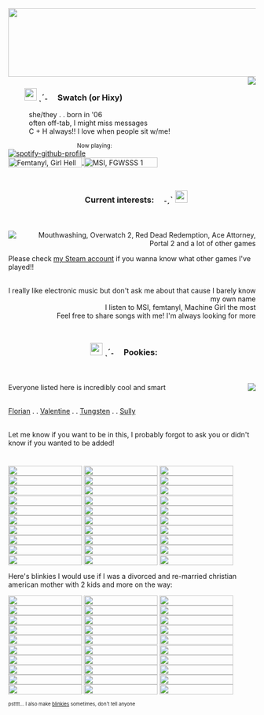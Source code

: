 <img align="center" width="860" height="140" src="https://files.catbox.moe/55qs0b.gif">









<img align="right" src="https://files.catbox.moe/ighw5v.gif">

###   <img width="25" height="25" src="https://files.catbox.moe/kljzhs.gif"> ˎˊ˗  Swatch (or Hixy)<br/>
   she/they . . born in '06 <br/>
   often off-tab, I might miss messages <br/>
   C + H always!! I love when people sit w/me! <br/>


<sub>            Now playing:</sub><br/> 
[![spotify-github-profile](https://spotify-github-profile.kittinanx.com/api/view?uid=grinningtea7&cover_image=true&theme=natemoo-re&show_offline=false&background_color=121212&interchange=true&bar_color=969696&bar_color_cover=false)](https://spotify-github-profile.kittinanx.com/api/view?uid=grinningtea7&redirect=true)
<br/>
<a href="https://github.com/swatchlings/swatchlings/blob/main/blinkies.md">
<img alt="Femtanyl, Girl Hell 1999" align="center" width="150" height="20" src="https://files.catbox.moe/j6i0g9.gif">
</a>
<a href="https://github.com/swatchlings/swatchlings/blob/main/blinkies.md">
<img alt="MSI, FGWSSS 1" align="center" width="150" height="20" src="https://files.catbox.moe/hsdtss.gif">
</a>


<img align="center" width="1000" height="10" src="https://gifcity.carrd.co/assets/images/gallery48/eea55b7e.gif?v=e3c0bc0f">


### <p align="center"> Current interests:  ˗ˏˋ <img width="25" height="25" src="https://files.catbox.moe/jb85av.gif"></p><br/>

<img align="left" src="https://files.catbox.moe/s16hn9.gif">
<p align="right">
Mouthwashing, Overwatch 2, Red Dead Redemption, Ace Attorney, Portal 2 and a lot of other games <br/>
 
Please check [my Steam account](https://steamcommunity.com/id/swatchlings/) if you wanna know what other games I've played!! <br/>
<br/>

<p align="right">
I really like electronic music but don't ask me about that cause I barely know my own name <br/>
I listen to MSI, femtanyl, Machine Girl the most<br/>
Feel free to share songs with me! I'm always looking for more<br/>
</p>

<img align="center" width="1000" height="10" src="https://gifcity.carrd.co/assets/images/gallery48/eea55b7e.gif?v=e3c0bc0f">


### <p align="center"> <img width="25" height="25" src="https://files.catbox.moe/kljzhs.gif"> ˎˊ˗  Pookies:  </p><br/>

<img align="right" src="https://files.catbox.moe/q97hna.gif">

Everyone listed here is incredibly cool and smart<br/>
<br/>

[Florian](https://github.com/czernins) . . [Valentine](https://github.com/v4lentinesday) . . [Tungsten](https://github.com/RogueAIs) . . [Sully](https://github.com/S1llySully)<br/>
<br/>

Let me know if you want to be in this, I probably forgot to ask you or didn't know if you wanted to be added!


<img align="center" width="1000" height="10" src="https://gifcity.carrd.co/assets/images/gallery48/eea55b7e.gif?v=e3c0bc0f">


<img align="center" width="150" height="20" src="https://y2k.neocities.org/blinkiez/tumblr_static_5h66wf2omuosk4g44844kk4c0.gif"> <img align="center" width="150" height="20" src="https://y2k.neocities.org/blinkiez/newbatch/A4JMkfi.gif"> 
<img align="center" width="150" height="20" src="https://blinkiecollecti0n.neocities.org/images/stillyou.gif"> 
<img align="center" width="150" height="20" src="https://adriansblinkiecollection.neocities.org/b/mousebites.gif"> 
<img align="center" width="150" height="20" src="https://blinkiecollecti0n.neocities.org/images/spamton.gif"> 
<img align="center" width="150" height="20" src="https://blinkiecollecti0n.neocities.org/images/rainbowdash.gif"> 
<img align="center" width="150" height="20" src="https://blinkiecollecti0n.neocities.org/images/ilovedogs.gif"> 
<img align="center" width="150" height="20" src="https://blinkiecollecti0n.neocities.org/images/mytummyhurts.gif"> 
<img align="center" width="150" height="20" src="https://blinkiecollecti0n.neocities.org/images/pixelartist.gif"> 
<img align="center" width="150" height="20" src="https://adriansblinkiecollection.neocities.org/v14.gif"> 
<img align="center" width="150" height="20" src="https://adriansblinkiecollection.neocities.org/j13.gif"> 
<img align="center" width="150" height="20" src="https://adriansblinkiecollection.neocities.org/h48.gif"> 
<img align="center" width="150" height="20" src="https://blinkie-net.neocities.org/blinkies/Blinkies2/bark.gif">
<img align="center" width="150" height="20" src="https://adriansblinkiecollection.neocities.org/z55.gif"> 
<img align="center" width="150" height="20" src="https://adriansblinkiecollection.neocities.org/h7.gif"> 
<img align="center" width="150" height="20" src="https://adriansblinkiecollection.neocities.org/g3.gif"> 
<img align="center" width="150" height="20" src="https://adriansblinkiecollection.neocities.org/a44.gif"> 
<img align="center" width="150" height="20" src="https://adriansblinkiecollection.neocities.org/c10.gif"> 
<img align="center" width="150" height="20" src="https://adriansblinkiecollection.neocities.org/v35.gif"> 
<img align="center" width="150" height="20" src="https://blinkie-net.neocities.org/blinkies/9/dinner1.gif"> 
<img align="center" width="150" height="20" src="https://blinkie-net.neocities.org/blinkies/9/lovesickcannibal.gif"> 
<img align="center" width="150" height="20" src="https://blinkie-net.neocities.org/blinkies/9/s33khelp.gif"> 
<img align="center" width="150" height="20" src="https://64.media.tumblr.com/261821932a271e99b0dd977e1cd3b5b2/99141ce70bf3699a-5c/s250x400/1d39e15fd2c0f56441081ab212d9c70f95780ac6.gifv"> 
<img align="center" width="150" height="20" src="https://64.media.tumblr.com/8047102db40778e0035f28e141a52bf6/f406c26ac97f1536-17/s250x400/990f4a0c8c65781a81c2176d704567b1341dac47.gifv"> 
<img align="center" width="150" height="20" src="https://64.media.tumblr.com/6dfb0f00322c3d28a4608cf01e351aea/61289e0d6c0c7c55-cb/s250x400/03d06cbc47f80aeac67311a2873e873dc5e450f4.gifv"> 
<img align="center" width="150" height="20" src="https://blinkie-net.neocities.org/blinkies/10/violent-videogames.gif"> 
<img align="center" width="150" height="20" src="https://blinkie-net.neocities.org/blinkies/10/sparkle-on.gif"> 
<img align="center" width="150" height="20" src="https://blinkie-net.neocities.org/blinkies/8/gamer.gif"> 
<img align="center" width="150" height="20" src="https://mothcpu.net/blinkies/internet%20blinkie.gif"> 
<img align="center" width="150" height="20" src="https://i6.glitter-graphics.org/pub/456/456636y6irlp4fwp.gif"> 

Here's blinkies I would use if I was a divorced and re-married christian american mother with 2 kids and more on the way:

<img align="center" width="150" height="20" src="https://dl.glitter-graphics.com/pub/3741/3741855ldko3yg09y.gif"> <img align="center" width="150" height="20" src="https://i6.glitter-graphics.org/pub/284/284546rlq6a5tl1k.gif"> 
<img align="center" width="150" height="20" src="https://i5.glitter-graphics.org/pub/1560/1560445tans96u9gg.gif"> 
<img align="center" width="150" height="20" src="https://i3.glitter-graphics.org/pub/576/576923qi5jf0rjba.gif"> 
<img align="center" width="150" height="20" src="https://i10.glitter-graphics.org/pub/37/37370g89xeibxiz.gif"> 
<img align="center" width="150" height="20" src="https://i7.glitter-graphics.org/pub/1557/1557587xtwvs3i45q.gif"> 
<img align="center" width="150" height="20" src="https://i9.glitter-graphics.org/pub/969/969829gaveaogrm8.gif"> 
<img align="center" width="150" height="20" src="https://i3.glitter-graphics.org/pub/478/478543vhxazj9iwr.gif"> 
<img align="center" width="150" height="20" src="https://i1.glitter-graphics.org/pub/910/910911f3iy1yu809.gif"> 
<img align="center" width="150" height="20" src="https://i10.glitter-graphics.org/pub/321/321090by0st99orn.gif"> 
<img align="center" width="150" height="20" src="https://i1.glitter-graphics.org/pub/223/223961vdl4q7a28b.gif"> 
<img align="center" width="150" height="20" src="https://i1.glitter-graphics.org/pub/367/367281ta7nv6s8pu.gif"> 
<img align="center" width="150" height="20" src="https://i10.glitter-graphics.org/pub/538/538220xdalxip51g.gif"> 
<img align="center" width="150" height="20" src="https://i7.glitter-graphics.org/pub/595/595787il9vztypfx.gif"> 
<img align="center" width="150" height="20" src="https://i3.glitter-graphics.org/pub/596/596333vk0dp0kthd.gif"> 
<img align="center" width="150" height="20" src="https://i10.glitter-graphics.org/pub/912/912780xlb667nkj6.gif"> 
<img align="center" width="150" height="20" src="https://i2.glitter-graphics.org/pub/148/148992cobpddgrnj.gif"> 
<img align="center" width="150" height="20" src="https://i5.glitter-graphics.org/pub/37/37365bcqgh289pm.gif"> 
<img align="center" width="150" height="20" src="https://i9.glitter-graphics.org/pub/284/284319m5kwwq7h7u.gif"> 
<img align="center" width="150" height="20" src="https://i8.glitter-graphics.org/pub/1196/1196038naaod21897.gif"> 
<img align="center" width="150" height="20" src="https://i9.glitter-graphics.org/pub/1268/1268899urnb66mucl.gif"> 
<img align="center" width="150" height="20" src="https://i3.glitter-graphics.org/pub/1560/1560453ccp39smdkj.gif"> 
<img align="center" width="150" height="20" src="https://i8.glitter-graphics.org/pub/993/993008que5eyzzus.gif"> 
<img align="center" width="150" height="20" src="https://i8.glitter-graphics.org/pub/1510/1510978ikvu4ld1xd.gif"> 
<img align="center" width="150" height="20" src="https://dl.glitter-graphics.com/pub/3537/3537838a7wzcrp7om.gif"> 
<img align="center" width="150" height="20" src="https://i6.glitter-graphics.org/pub/478/478546atpmy53adt.gif"> 
<img align="center" width="150" height="20" src="https://i2.glitter-graphics.org/pub/223/223752ejeqwyk16w.gif"> 
<img align="center" width="150" height="20" src="https://i6.glitter-graphics.org/pub/419/419076v3ioclb7jo.gif"> 
<img align="center" width="150" height="20" src="https://i9.glitter-graphics.org/pub/191/191169cu53u3tomz.jpg"> 
<img align="center" width="150" height="20" src="https://i5.glitter-graphics.org/pub/272/272375zhbjwhhpe2.gif"> 


<sub><sup>
pstttt... I also make [blinkies](blinkies.md) sometimes, don't tell anyone
</sup></sub>
